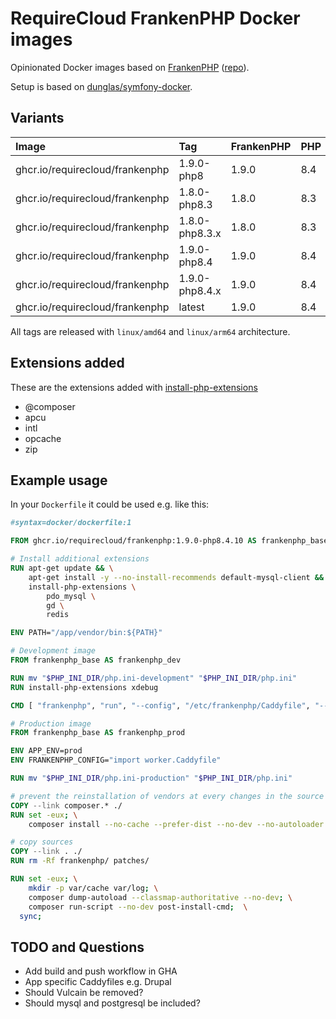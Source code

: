 # RequireCloud FrankenPHP Docker images

Opinionated Docker images based on [FrankenPHP](https://frankenphp.dev) ([repo](https://github.com/php/frankenphp)).

Setup is based on [dunglas/symfony-docker](https://github.com/dunglas/symfony-docker).

## Variants

| Image                           | Tag            | FrankenPHP | PHP |
|:--------------------------------|:---------------|:-----------|:----|
| ghcr.io/requirecloud/frankenphp | 1.9.0-php8     | 1.9.0      | 8.4 |
| ghcr.io/requirecloud/frankenphp | 1.8.0-php8.3   | 1.8.0      | 8.3 |
| ghcr.io/requirecloud/frankenphp | 1.8.0-php8.3.x | 1.8.0      | 8.3 |
| ghcr.io/requirecloud/frankenphp | 1.9.0-php8.4   | 1.9.0      | 8.4 |
| ghcr.io/requirecloud/frankenphp | 1.9.0-php8.4.x | 1.9.0      | 8.4 |
| ghcr.io/requirecloud/frankenphp | latest         | 1.9.0      | 8.4 |

All tags are released with `linux/amd64` and `linux/arm64` architecture.

## Extensions added

These are the extensions added with [install-php-extensions](https://github.com/mlocati/docker-php-extension-installer)

- @composer
- apcu
- intl
- opcache
- zip

## Example usage

In your `Dockerfile` it could be used e.g. like this:

```Dockerfile
#syntax=docker/dockerfile:1

FROM ghcr.io/requirecloud/frankenphp:1.9.0-php8.4.10 AS frankenphp_base

# Install additional extensions
RUN apt-get update && \
    apt-get install -y --no-install-recommends default-mysql-client && \
    install-php-extensions \
        pdo_mysql \
        gd \
        redis

ENV PATH="/app/vendor/bin:${PATH}"

# Development image
FROM frankenphp_base AS frankenphp_dev

RUN mv "$PHP_INI_DIR/php.ini-development" "$PHP_INI_DIR/php.ini"
RUN install-php-extensions xdebug

CMD [ "frankenphp", "run", "--config", "/etc/frankenphp/Caddyfile", "--watch" ]

# Production image
FROM frankenphp_base AS frankenphp_prod

ENV APP_ENV=prod
ENV FRANKENPHP_CONFIG="import worker.Caddyfile"

RUN mv "$PHP_INI_DIR/php.ini-production" "$PHP_INI_DIR/php.ini"

# prevent the reinstallation of vendors at every changes in the source code
COPY --link composer.* ./
RUN set -eux; \
	composer install --no-cache --prefer-dist --no-dev --no-autoloader --no-scripts --no-progress

# copy sources
COPY --link . ./
RUN rm -Rf frankenphp/ patches/

RUN set -eux; \
	mkdir -p var/cache var/log; \
	composer dump-autoload --classmap-authoritative --no-dev; \
	composer run-script --no-dev post-install-cmd;  \
  sync;
```

## TODO and Questions

- Add build and push workflow in GHA
- App specific Caddyfiles e.g. Drupal
- Should Vulcain be removed?
- Should mysql and postgresql be included?
